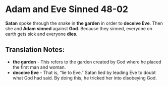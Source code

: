 Adam and Eve Sinned 48-02
===========================


**Satan** spoke through the snake in **the garden** in order to **deceive
Eve**. Then she and **Adam** **sinned** against **God**. Because they
sinned, everyone on earth gets sick and everyone **dies**.

Translation Notes:
------------------

-   **the garden** - This refers to the garden created by God where he
    placed the first man and woman.
-   **deceive Eve** - That is, “lie to Eve.” Satan lied by leading Eve
    to doubt what God had said. By doing this, he tricked her into
    disobeying God.

